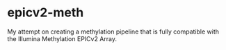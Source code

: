 # epicv2-meth
My attempt on creating a methylation pipeline that is fully compatible with the Illumina Methylation EPICv2 Array.
